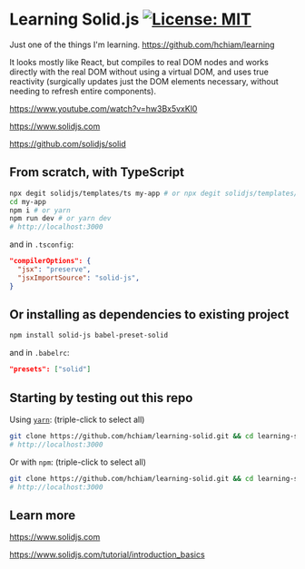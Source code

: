 # Learning Solid.js [![License: MIT](https://img.shields.io/badge/License-MIT-yellow.svg?style=for-the-badge)](https://github.com/hchiam/learning-template/blob/main/LICENSE)

Just one of the things I'm learning. https://github.com/hchiam/learning

It looks mostly like React, but compiles to real DOM nodes and works directly with the real DOM without using a virtual DOM, and uses true reactivity (surgically updates just the DOM elements necessary, without needing to refresh entire components).

<!-- Add reference link(s) here -->

https://www.youtube.com/watch?v=hw3Bx5vxKl0

https://www.solidjs.com

https://github.com/solidjs/solid

## From scratch, with TypeScript

```sh
npx degit solidjs/templates/ts my-app # or npx degit solidjs/templates/js my-app
cd my-app
npm i # or yarn
npm run dev # or yarn dev
# http://localhost:3000
```

and in `.tsconfig`:

```json
"compilerOptions": {
  "jsx": "preserve",
  "jsxImportSource": "solid-js",
}
```

## Or installing as dependencies to existing project

```sh
npm install solid-js babel-preset-solid
```

and in `.babelrc`:

```json
"presets": ["solid"]
```

## Starting by testing out this repo

Using [`yarn`](https://github.com/hchiam/learning-yarn): (triple-click to select all)

```bash
git clone https://github.com/hchiam/learning-solid.git && cd learning-solid/my-app && yarn && yarn dev
# http://localhost:3000
```

Or with `npm`: (triple-click to select all)

```bash
git clone https://github.com/hchiam/learning-solid.git && cd learning-solid/my-app && npm install && npm run dev
# http://localhost:3000
```

## Learn more

https://www.solidjs.com

https://www.solidjs.com/tutorial/introduction_basics
